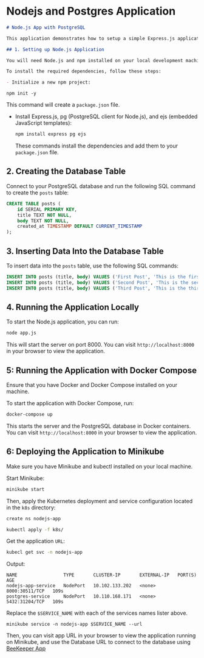 # Nodejs and Postgres Application

```markdown
# Node.js App with PostgreSQL

This application demonstrates how to setup a simple Express.js application that connects to a PostgreSQL database.

## 1. Setting up Node.js Application

You will need Node.js and npm installed on your local development machine.

To install the required dependencies, follow these steps:

- Initialize a new npm project:
```

```
npm init -y
```

This command will create a `package.json` file.

- Install Express.js, pg (PostgreSQL client for Node.js), and ejs (embedded JavaScript templates):

  ```bash
  npm install express pg ejs
  ```

  These commands install the dependencies and add them to your `package.json` file.

## 2. Creating the Database Table

Connect to your PostgreSQL database and run the following SQL command to create the `posts` table:

```sql
CREATE TABLE posts (
    id SERIAL PRIMARY KEY,
    title TEXT NOT NULL,
    body TEXT NOT NULL,
    created_at TIMESTAMP DEFAULT CURRENT_TIMESTAMP
);
```

## 3. Inserting Data Into the Database Table

To insert data into the `posts` table, use the following SQL commands:

```sql
INSERT INTO posts (title, body) VALUES ('First Post', 'This is the first post.');
INSERT INTO posts (title, body) VALUES ('Second Post', 'This is the second post.');
INSERT INTO posts (title, body) VALUES ('Third Post', 'This is the third post.');
```

## 4. Running the Application Locally

To start the Node.js application, you can run:

```bash
node app.js
```

This will start the server on port 8000. You can visit `http://localhost:8000` in your browser to view the application.

## 5: Running the Application with Docker Compose

Ensure that you have Docker and Docker Compose installed on your machine.

To start the application with Docker Compose, run:

```bash
docker-compose up
```

This starts the server and the PostgreSQL database in Docker containers. You can visit `http://localhost:8000` in your browser to view the application.

## 6: Deploying the Application to Minikube

Make sure you have Minikube and kubectl installed on your local machine.

Start Minikube:

```bash
minikube start
```

Then, apply the Kubernetes deployment and service configuration located in the `k8s` directory:

```bash
create ns nodejs-app

kubectl apply -f k8s/
```

Get the application `URL`:

```bash
kubecl get svc -n nodejs-app
```

Output:

```
NAME                 TYPE       CLUSTER-IP       EXTERNAL-IP   PORT(S)          AGE
nodejs-app-service   NodePort   10.102.133.202   <none>        8000:30511/TCP   109s
postgres-service     NodePort   10.110.168.171   <none>        5432:31204/TCP   109s

```

Replace the `$SERVICE_NAME` with each of the services names lister above.

```
minikube service -n nodejs-app $SERVICE_NAME --url
```

Then, you can visit app URL in your browser to view the application running on Minikube, and use the Database URL to connect to the database using [BeeKeeper App](https://www.beekeeperstudio.io/)
